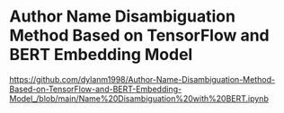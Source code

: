 # Author Name Disambiguation Method Based on TensorFlow and BERT Embedding Model

https://github.com/dylanm1998/Author-Name-Disambiguation-Method-Based-on-TensorFlow-and-BERT-Embedding-Model_/blob/main/Name%20Disambiguation%20with%20BERT.ipynb
